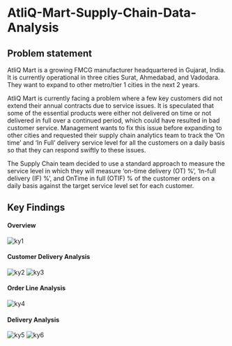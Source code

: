 # AtliQ-Mart-Supply-Chain-Data-Analysis

## Problem statement

AtliQ Mart is a growing FMCG manufacturer headquartered in Gujarat, India. It is currently operational in three cities Surat, Ahmedabad, and Vadodara. They want to expand to other metro/tier 1 cities in the next 2 years.

AtliQ Mart is currently facing a problem where a few key customers did not extend their annual contracts due to service issues. It is speculated that some of the essential products were either not delivered on time or not delivered in full over a continued period, which could have resulted in bad customer service. Management wants to fix this issue before expanding to other cities and requested their supply chain analytics team to track the ’On time’ and ‘In Full’ delivery service level for all the customers on a daily basis so that they can respond swiftly to these issues.

The Supply Chain team decided to use a standard approach to measure the service level in which they will measure ‘on-time delivery (OT) %’, ‘In-full delivery (IF) %’, and OnTime in full (OTIF) % of the customer orders on a daily basis against the target service level set for each customer.

## Key Findings
#### Overview
![ky1](https://github.com/Rejithadas/AtliQ-Mart-Supply-Chain-Data-Analysis/assets/101463488/b2d52a59-3bbd-448c-9def-1037cec1dff7)

#### Customer Delivery Analysis
![ky2](https://github.com/Rejithadas/AtliQ-Mart-Supply-Chain-Data-Analysis/assets/101463488/85fc5a98-28ab-4821-a946-b5189627d7c4)
![ky3](https://github.com/Rejithadas/AtliQ-Mart-Supply-Chain-Data-Analysis/assets/101463488/1c19a2d4-d465-4310-bd99-44121b30aa06)

#### Order Line Analysis  
![ky4](https://github.com/Rejithadas/AtliQ-Mart-Supply-Chain-Data-Analysis/assets/101463488/074c2d2f-6845-4eb1-a3f9-fdae8d84c20e)

#### Delivery Analysis
![ky5](https://github.com/Rejithadas/AtliQ-Mart-Supply-Chain-Data-Analysis/assets/101463488/a14dafa9-6593-46a2-8887-14ce0586248a)
![ky6](https://github.com/Rejithadas/AtliQ-Mart-Supply-Chain-Data-Analysis/assets/101463488/1ecb5fe3-f9f4-4e36-8d52-71818d9d49d0)
